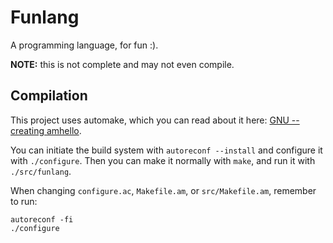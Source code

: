 # Funlang
A programming language, for fun :).

**NOTE:** this is not complete and may not even compile.

## Compilation
This project uses automake, which you can read about it here: [GNU -- creating amhello](https://www.gnu.org/software/automake/manual/html_node/Creating-amhello.html).

You can initiate the build system with `autoreconf --install` and configure it with `./configure`. Then you can make it normally with `make`, and run it with `./src/funlang`.

When changing `configure.ac`, `Makefile.am`, or `src/Makefile.am`, remember to run:

```
autoreconf -fi
./configure
```
